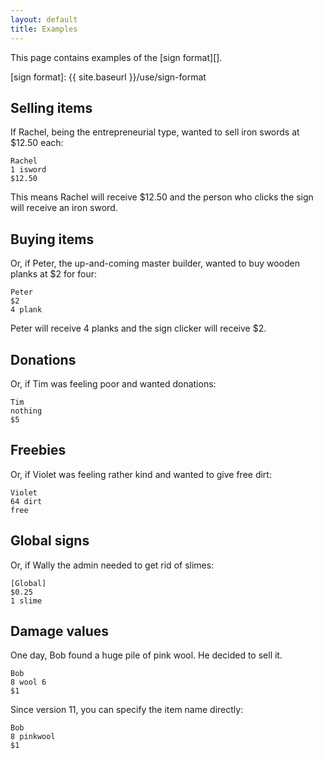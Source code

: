 ```yaml
---
layout: default
title: Examples
---
```


This page contains examples of the [sign format][].

[sign format]: {{ site.baseurl }}/use/sign-format


Selling items
-------------

If Rachel, being the entrepreneurial type, wanted to sell iron swords at $12.50 each:

    Rachel
    1 isword
    $12.50

This means Rachel will receive $12.50 and the person who clicks the sign will receive an iron sword.


Buying items
------------

Or, if Peter, the up-and-coming master builder, wanted to buy wooden planks at $2 for four:

    Peter
    $2
    4 plank

Peter will receive 4 planks and the sign clicker will receive $2.


Donations
---------

Or, if Tim was feeling poor and wanted donations:

    Tim
    nothing
    $5


Freebies
--------

Or, if Violet was feeling rather kind and wanted to give free dirt:

    Violet
    64 dirt
    free


Global signs
------------

Or, if Wally the admin needed to get rid of slimes:

    [Global]
    $0.25
    1 slime


Damage values
-------------

One day, Bob found a huge pile of pink wool. He decided to sell it.

    Bob
    8 wool 6
    $1

Since version 11, you can specify the item name directly:

    Bob
    8 pinkwool
    $1
